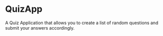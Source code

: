 # QuizApp
A Quiz Application that allows you to create a list of random questions and submit your answers accordingly.

